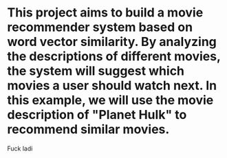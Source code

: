 # This project aims to build a movie recommender system based on word vector similarity. By analyzing the descriptions of different movies, the system will suggest which movies a user should watch next. In this example, we will use the movie description of "Planet Hulk" to recommend similar movies.
Fuck ladi